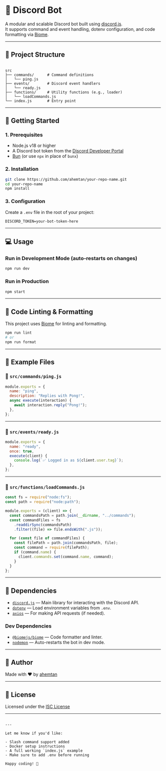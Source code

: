 # 🤖 Discord Bot

A modular and scalable Discord bot built using [discord.js](https://discord.js.org/).  
It supports command and event handling, dotenv configuration, and code formatting via [Biome](https://biomejs.dev/).

---

## 📁 Project Structure

```

src
├── commands/      # Command definitions
│   └── ping.js
├── events/        # Discord event handlers
│   └── ready.js
├── functions/     # Utility functions (e.g., loader)
│   └── loadCommands.js
└── index.js       # Entry point

```

---

## 🚀 Getting Started

### 1. Prerequisites

- Node.js v18 or higher
- A Discord bot token from the [Discord Developer Portal](https://discord.com/developers/applications)
- [Bun](https://bun.sh/) (or use `npx` in place of `bunx`)

### 2. Installation

```bash
git clone https://github.com/ahemtan/your-repo-name.git
cd your-repo-name
npm install
```

### 3. Configuration

Create a `.env` file in the root of your project:

```env
DISCORD_TOKEN=your-bot-token-here
```

---

## 💻 Usage

### Run in Development Mode (auto-restarts on changes)

```bash
npm run dev
```

### Run in Production

```bash
npm start
```

---

## 🧹 Code Linting & Formatting

This project uses [Biome](https://biomejs.dev/) for linting and formatting.

```bash
npm run lint
# or
npm run format
```

---

## 🧠 Example Files

### 🔹 `src/commands/ping.js`

```js
module.exports = {
  name: "ping",
  description: "Replies with Pong!",
  async execute(interaction) {
    await interaction.reply("Pong!");
  },
};
```

---

### 🔹 `src/events/ready.js`

```js
module.exports = {
  name: "ready",
  once: true,
  execute(client) {
    console.log(`✅ Logged in as ${client.user.tag}`);
  },
};
```

---

### 🔹 `src/functions/loadCommands.js`

```js
const fs = require("node:fs");
const path = require("node:path");

module.exports = (client) => {
  const commandsPath = path.join(__dirname, "../commands");
  const commandFiles = fs
    .readdirSync(commandsPath)
    .filter((file) => file.endsWith(".js"));

  for (const file of commandFiles) {
    const filePath = path.join(commandsPath, file);
    const command = require(filePath);
    if (command.name) {
      client.commands.set(command.name, command);
    }
  }
};
```

---

## 🧩 Dependencies

- [`discord.js`](https://discord.js.org/) — Main library for interacting with the Discord API.
- [`dotenv`](https://www.npmjs.com/package/dotenv) — Load environment variables from `.env`.
- [`axios`](https://www.npmjs.com/package/axios) — For making API requests (if needed).

### Dev Dependencies

- [`@biomejs/biome`](https://www.npmjs.com/package/@biomejs/biome) — Code formatter and linter.
- [`nodemon`](https://www.npmjs.com/package/nodemon) — Auto-restarts the bot in dev mode.

---

## 👤 Author

Made with ❤️ by [ahemtan](https://github.com/ahemtan)

---

## 📄 License

Licensed under the [ISC License](https://opensource.org/licenses/ISC)

---

```

---

Let me know if you'd like:

- Slash command support added
- Docker setup instructions
- A full working `index.js` example
- Make sure to add .env before running

Happy coding! 🚀
```
